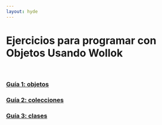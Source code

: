 ```yaml
---
layout: hyde
---
```


# Ejercicios para programar con Objetos Usando Wollok

<br/>

### [Guía 1: objetos]({{site.baseurl}}/ejercicios-1-objetos/index.html)

### [Guía 2: colecciones]({{site.baseurl}}/ejercicios-2-colecciones/index.html)

### [Guía 3: clases]({{site.baseurl}}/ejercicios-3-clases/index.html)